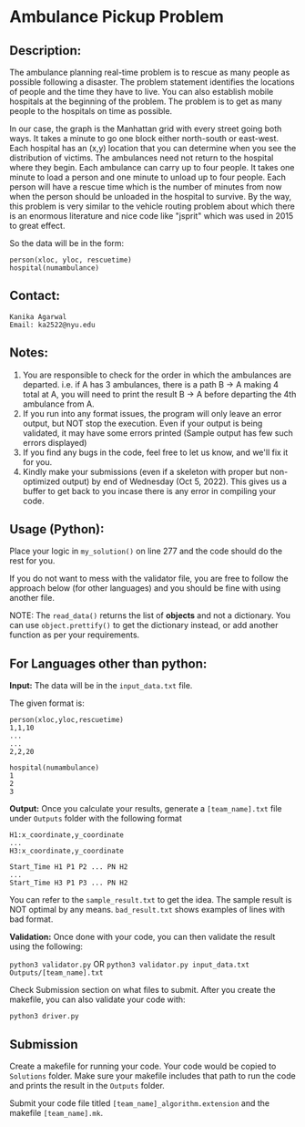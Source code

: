 
# Ambulance Pickup Problem

## Description:

The ambulance planning real-time problem is to rescue as many people as possible following a disaster. The problem statement identifies the locations of people and the time they have to live. You can also establish mobile hospitals at the beginning of the problem. The problem is to get as many people to the hospitals on time as possible.

In our case, the graph is the Manhattan grid with every street going both ways. It takes a minute to go one block either north-south or east-west. Each hospital has an (x,y) location that you can determine when you see the distribution of victims. The ambulances need not return to the hospital where they begin. Each ambulance can carry up to four people. It takes one minute to load a person and one minute to unload up to four people. Each person will have a rescue time which is the number of minutes from now when the person should be unloaded in the hospital to survive. By the way, this problem is very similar to the vehicle routing problem about which there is an enormous literature and nice code like "jsprit" which was used in 2015 to great effect.

So the data will be in the form:
```angular2html
person(xloc, yloc, rescuetime)
hospital(numambulance)
```

## Contact:

```angular2html
Kanika Agarwal
Email: ka2522@nyu.edu
```

## Notes:

   1. You are responsible to check for the order in which the ambulances are departed. 
i.e. if A has 3 ambulances, there is a path B -> A making 4 total at A, 
you will need to print the result B -> A before departing the 4th ambulance from A.
   2. If you run into any format issues, the program will only leave an error output, but NOT stop the execution.
Even if your output is being validated, it may have some errors printed (Sample output has few such errors displayed)
   3. If you find any bugs in the code, feel free to let us know, and we'll fix it for you.
   4. Kindly make your submissions (even if a skeleton with proper but non-optimized output) by end of Wednesday (Oct 5, 2022). 
This gives us a buffer to get back to you incase there is any error in compiling your code.

## Usage (Python):

Place your logic in `my_solution()` on line 277 and the code should do the rest for you.

If you do not want to mess with the validator file, you are free to follow the approach below (for other languages)
and you should be fine with using another file.

NOTE: The `read_data()` returns the list of **objects** and not a dictionary. 
You can use `object.prettify()` to get the dictionary instead, or add another function as per your requirements.

## For Languages other than python:

**Input:** The data will be in the `input_data.txt` file.

The given format is:

```angular2html
person(xloc,yloc,rescuetime)
1,1,10
...
...
2,2,20

hospital(numambulance)
1
2
3
```

**Output:** Once you calculate your results, generate a `[team_name].txt` file under `Outputs` folder with the following format

```angular2html
H1:x_coordinate,y_coordinate
...
H3:x_coordinate,y_coordinate

Start_Time H1 P1 P2 ... PN H2  
...
Start_Time H3 P1 P3 ... PN H2
```
You can refer to the `sample_result.txt` to get the idea. The sample result is NOT optimal by any means. `bad_result.txt` shows examples of lines with bad format. 

**Validation:** Once done with your code, you can then validate the result using the following:

`python3 validator.py`
         OR
`python3 validator.py input_data.txt Outputs/[team_name].txt`

Check Submission section on what files to submit. After you create the makefile, you can also validate your code with:

`python3 driver.py`


## Submission

Create a makefile for running your code. Your code would be copied to `Solutions` folder. Make sure your makefile includes that path to run the code and prints the result in the `Outputs` folder.

Submit your code file titled `[team_name]_algorithm.extension` and the makefile `[team_name].mk`.
